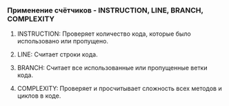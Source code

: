### Применение счётчиков - INSTRUCTION, LINE, BRANCH, COMPLEXITY

1. INSTRUCTION: Проверяет количество кода, которые было использовано или пропущено.

1. LINE: Считает строки кода.

1. BRANCH: Считает все использованные или пропущенные ветки кода.

1. COMPLEXITY: Проверяет и просчитывает сложность всех методов и циклов в коде.